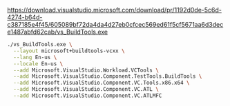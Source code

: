 https://download.visualstudio.microsoft.com/download/pr/1192d0de-5c6d-4274-b64d-c387185e4f45/605089bf72da4da4d27eb0cfcec569ed61f5cf5671aa6d3dece1487abfd62cab/vs_BuildTools.exe

```sh
./vs_BuildTools.exe \
  --layout microsoft+buildtools-vcxx \
  --lang En-us \
  --locale En-us \
  --add Microsoft.VisualStudio.Workload.VCTools \
  --add Microsoft.VisualStudio.Component.TestTools.BuildTools \
  --add Microsoft.VisualStudio.Component.VC.Tools.x86.x64 \
  --add Microsoft.VisualStudio.Component.VC.ATL \
  --add Microsoft.VisualStudio.Component.VC.ATLMFC
```
